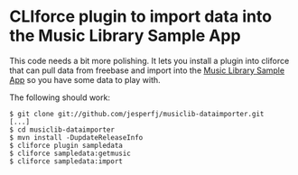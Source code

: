 # CLIforce plugin to import data into the Music Library Sample App

This code needs a bit more polishing. It lets you install a plugin into cliforce that can pull data from freebase and import into the [Music Library Sample App](https://github.com/jesperfj/vmforce-musiclib) so you have some data to play with.

The following should work:

    $ git clone git://github.com/jesperfj/musiclib-dataimporter.git
    [...]
    $ cd musiclib-dataimporter
    $ mvn install -DupdateReleaseInfo
    $ cliforce plugin sampledata
    $ cliforce sampledata:getmusic
    $ cliforce sampledata:import
